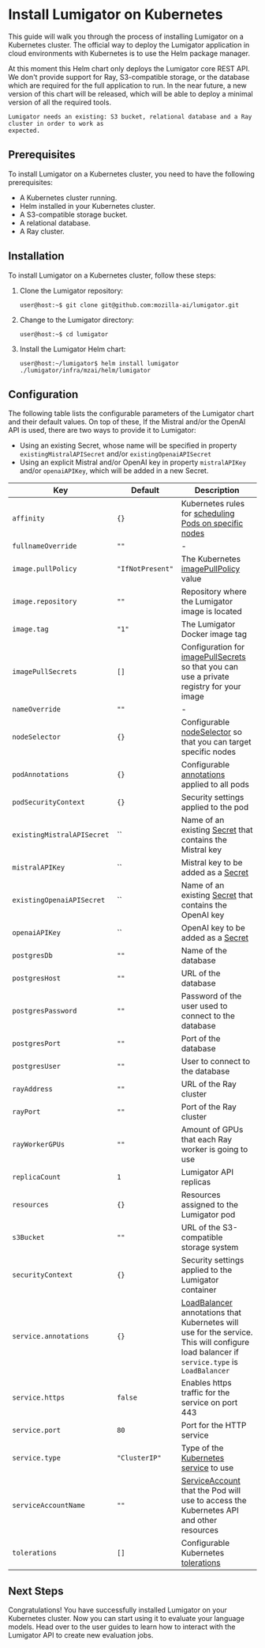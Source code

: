 # Install Lumigator on Kubernetes

This guide will walk you through the process of installing Lumigator on a Kubernetes cluster.
The official way to deploy the Lumigator application in cloud environments with Kubernetes is to use
the Helm package manager.

At this moment this Helm chart only deploys the Lumigator core REST API. We don't provide support
for Ray, S3-compatible storage, or the database which are required for the full application to run. In
the near future, a new version of this chart will be released, which will be able to deploy a
minimal version of all the required tools.

```{warning}
Lumigator needs an existing: S3 bucket, relational database and a Ray cluster in order to work as
expected.
```

## Prerequisites

To install Lumigator on a Kubernetes cluster, you need to have the following prerequisites:

- A Kubernetes cluster running.
- Helm installed in your Kubernetes cluster.
- A S3-compatible storage bucket.
- A relational database.
- A Ray cluster.

## Installation

To install Lumigator on a Kubernetes cluster, follow these steps:

1. Clone the Lumigator repository:

    ```console
    user@host:~$ git clone git@github.com:mozilla-ai/lumigator.git
    ```

1. Change to the Lumigator directory:

    ```console
    user@host:~$ cd lumigator
    ```

1. Install the Lumigator Helm chart:

    ```console
    user@host:~/lumigator$ helm install lumigator ./lumigator/infra/mzai/helm/lumigator
    ```

## Configuration

The following table lists the configurable parameters of the Lumigator chart and their default
values. On top of these, If the Mistral and/or the OpenAI API is used, there are two ways to provide
it to Lumigator:

- Using an existing Secret, whose name will be specified in property `existingMistralAPISecret`
  and/or `existingOpenaiAPISecret`
- Using an explicit Mistral and/or OpenAI key in property `mistralAPIKey` and/or `openaiAPIKey`,
  which will be added in a new Secret.

| Key                        | Default          | Description                                                                                                                                                                                                               |
|----------------------------|------------------|---------------------------------------------------------------------------------------------------------------------------------------------------------------------------------------------------------------------------|
| `affinity`                 | `{}`             | Kubernetes rules for [scheduling Pods on specific nodes](https://kubernetes.io/docs/concepts/scheduling-eviction/assign-pod-node/#affinity-and-anti-affinity)                                                             |
| `fullnameOverride`         | `""`             | -                                                                                                                                                                                                                         |
| `image.pullPolicy`         | `"IfNotPresent"` | The Kubernetes [imagePullPolicy](https://kubernetes.io/docs/concepts/containers/images/#updating-images) value                                                                                                            |
| `image.repository`         | `""`             | Repository where the Lumigator image is located                                                                                                                                                                           |
| `image.tag`                | `"1"`            | The Lumigator Docker image tag                                                                                                                                                                                            |
| `imagePullSecrets`         | `[]`             | Configuration for [imagePullSecrets](https://kubernetes.io/docs/tasks/configure-pod-container/pull-image-private-registry/#create-a-pod-that-uses-your-secret) so that you can use a private registry for your image      |
| `nameOverride`             | `""`             | -                                                                                                                                                                                                                         |
| `nodeSelector`             | `{}`             | Configurable [nodeSelector](https://kubernetes.io/docs/concepts/scheduling-eviction/assign-pod-node/#nodeselector) so that you can target specific nodes                                                                  |
| `podAnnotations`           | `{}`             | Configurable [annotations](https://kubernetes.io/docs/concepts/overview/working-with-objects/annotations/) applied to all pods                                                                                            |
| `podSecurityContext`       | `{}`             | Security settings applied to the pod                                                                                                                                                                                      |
| `existingMistralAPISecret` | ``               | Name of an existing [Secret](https://kubernetes.io/docs/concepts/configuration/secret/) that contains the Mistral key                                                                                                     |
| `mistralAPIKey`            | ``               | Mistral key to be added as a [Secret](https://kubernetes.io/docs/concepts/configuration/secret/)                                                                                                                          |
| `existingOpenaiAPISecret`  | ``               | Name of an existing [Secret](https://kubernetes.io/docs/concepts/configuration/secret/) that contains the OpenAI key                                                                                                      |
| `openaiAPIKey`             | ``               | OpenAI key to be added as a [Secret](https://kubernetes.io/docs/concepts/configuration/secret/)                                                                                                                           |
| `postgresDb`               | `""`             | Name of the database                                                                                                                                                                                                      |
| `postgresHost`             | `""`             | URL of the database                                                                                                                                                                                                       |
| `postgresPassword`         | `""`             | Password of the user used to connect to the database                                                                                                                                                                      |
| `postgresPort`             | `""`             | Port of the database                                                                                                                                                                                                      |
| `postgresUser`             | `""`             | User to connect to the database                                                                                                                                                                                           |
| `rayAddress`               | `""`             | URL of the Ray cluster                                                                                                                                                                                                    |
| `rayPort`                  | `""`             | Port of the Ray cluster                                                                                                                                                                                                   |
| `rayWorkerGPUs`            | `""`             | Amount of GPUs that each Ray worker is going to use                                                                                                                                                                       |
| `replicaCount`             | `1`              | Lumigator API replicas                                                                                                                                                                                                    |
| `resources`                | `{}`             | Resources assigned to the Lumigator pod                                                                                                                                                                                   |
| `s3Bucket`                 | `""`             | URL of the S3-compatible storage system                                                                                                                                                                                   |
| `securityContext`          | `{}`             | Security settings applied to the Lumigator container                                                                                                                                                                      |
| `service.annotations`      | `{}`             | [LoadBalancer](https://kubernetes.io/docs/concepts/services-networking/service/#loadbalancer) annotations that Kubernetes will use for the service. This will configure load balancer if `service.type` is `LoadBalancer` |
| `service.https`            | `false`          | Enables https traffic for the service on port 443                                                                                                                                                                         |
| `service.port`             | `80`             | Port for the HTTP service                                                                                                                                                                                                 |
| `service.type`             | `"ClusterIP"`    | Type of the [Kubernetes service](https://kubernetes.io/docs/concepts/services-networking/service/#publishing-services-service-types) to use                                                                               |
| `serviceAccountName`       | `""`             | [ServiceAccount](https://kubernetes.io/docs/concepts/security/service-accounts/) that the Pod will use to access the Kubernetes API and other resources                                                                   |
| `tolerations`              | `[]`             | Configurable Kubernetes [tolerations](https://kubernetes.io/docs/concepts/scheduling-eviction/taint-and-toleration/)                                                                                                      |

## Next Steps

Congratulations! You have successfully installed Lumigator on your Kubernetes cluster. Now you can
start using it to evaluate your language models. Head over to the user guides to learn how to
interact with the Lumigator API to create new evaluation jobs.
